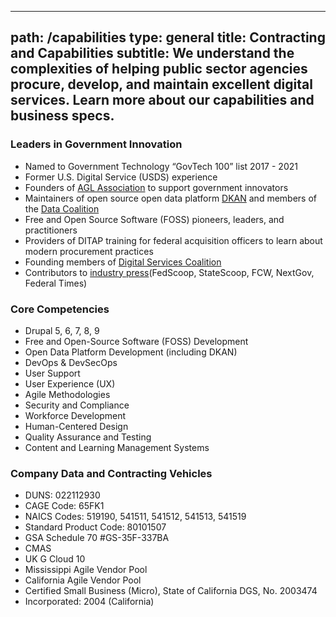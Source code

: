 ---
path: /capabilities
type: general
title: Contracting and Capabilities
subtitle: We understand the complexities of helping public sector agencies procure, develop, and maintain excellent digital services. Learn more about our capabilities and business specs. 
----------------------------------------------------------------------------------------------------------------

### Leaders in Government Innovation

* Named to Government Technology “GovTech 100” list 2017 - 2021 
* Former U.S. Digital Service (USDS) experience
* Founders of [AGL Association](https://www.agilegovleaders.org/ "Agile Government Leadership") to support government innovators
* Maintainers of open source open data platform [DKAN](https://getdkan.org/ "DKAN") and members of the [Data Coalition](https://www.datacoalition.org/)
* Free and Open Source Software (FOSS) pioneers, leaders, and practitioners
* Providers of DITAP training for federal acquisition officers to learn about modern procurement practices
* Founding members of [Digital Services Coalition](https://digitalservicescoalition.org/#/)
* Contributors to [industry press](https://www.civicactions.com/press "Press")(FedScoop, StateScoop, FCW, NextGov, Federal Times)

### Core Competencies 

* Drupal 5, 6, 7, 8, 9
* Free and Open-Source Software (FOSS) Development
* Open Data Platform Development (including DKAN)
* DevOps & DevSecOps
* User Support
* User Experience (UX)
* Agile Methodologies
* Security and Compliance
* Workforce Development
* Human-Centered Design
* Quality Assurance and Testing	
* Content and Learning Management Systems

### Company Data and Contracting Vehicles 

* DUNS: 022112930
* CAGE Code: 65FK1
* NAICS Codes: 519190, 541511, 541512, 541513, 541519
* Standard Product Code: 80101507
* GSA Schedule 70 #GS-35F-337BA
* CMAS
* UK G Cloud 10
* Mississippi Agile Vendor Pool
* California Agile Vendor Pool
* Certified Small Business (Micro), State of California DGS, No. 2003474
* Incorporated: 2004 (California) 
